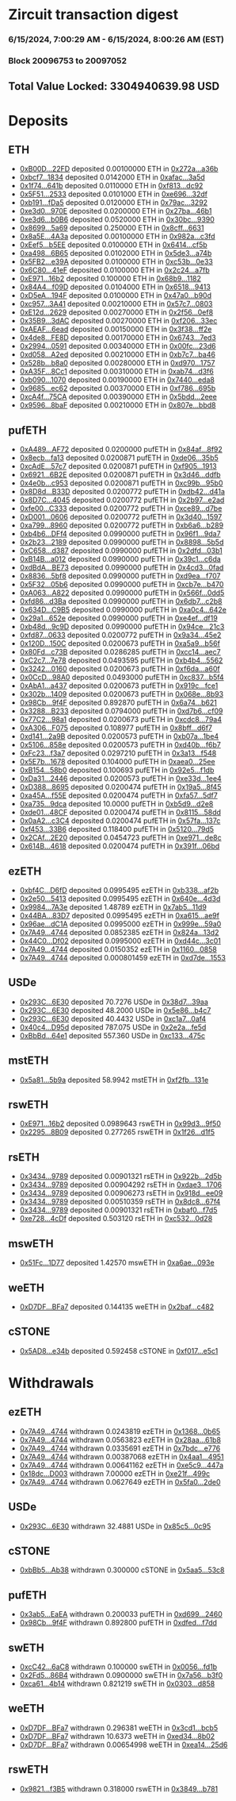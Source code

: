 # Zircuit transaction digest
### 6/15/2024, 7:00:29 AM - 6/15/2024, 8:00:26 AM (EST)
### Block 20096753 to 20097052

## Total Value Locked: 3304940639.98 USD

# Deposits
## ETH
- [0xB00D...22FD](https://etherscan.io/address/0xB00DAe4D89Ad61DF89d36a5387e449BA384322FD) deposited 0.00100000 ETH in [0x272a...a36b](https://etherscan.io/tx/0xB00DAe4D89Ad61DF89d36a5387e449BA384322FD)
- [0xbcf7...1834](https://etherscan.io/address/0xbcf79474Eb160d841d551D0Cb133a82DF4C41834) deposited 0.0142000 ETH in [0xafac...3a5d](https://etherscan.io/tx/0xbcf79474Eb160d841d551D0Cb133a82DF4C41834)
- [0x1f74...641b](https://etherscan.io/address/0x1f7407007e9B982d98AE8E6dDf99E2288Ae9641b) deposited 0.0110000 ETH in [0xf813...dc92](https://etherscan.io/tx/0x1f7407007e9B982d98AE8E6dDf99E2288Ae9641b)
- [0x5F51...2533](https://etherscan.io/address/0x5F5187c465F451CebfD5502E3cB00f1849492533) deposited 0.0101000 ETH in [0xe696...32df](https://etherscan.io/tx/0x5F5187c465F451CebfD5502E3cB00f1849492533)
- [0xb191...fDa5](https://etherscan.io/address/0xb19191674e98AabD5830a57A5F374AA07A69fDa5) deposited 0.0120000 ETH in [0x79ac...3292](https://etherscan.io/tx/0xb19191674e98AabD5830a57A5F374AA07A69fDa5)
- [0xe3d0...970E](https://etherscan.io/address/0xe3d02524Fb9D55bC2fe8FB817473A139C5eC970E) deposited 0.0200000 ETH in [0x27ba...46b1](https://etherscan.io/tx/0xe3d02524Fb9D55bC2fe8FB817473A139C5eC970E)
- [0xe3d6...b0B6](https://etherscan.io/address/0xe3d67db8C2C505D6Fc7a3Ff42B5763dc956Ab0B6) deposited 0.0520000 ETH in [0x30bc...9390](https://etherscan.io/tx/0xe3d67db8C2C505D6Fc7a3Ff42B5763dc956Ab0B6)
- [0x8699...5a69](https://etherscan.io/address/0x8699e8DC1Ba237808804229064A7a87E9b825a69) deposited 0.250000 ETH in [0x8cff...6631](https://etherscan.io/tx/0x8699e8DC1Ba237808804229064A7a87E9b825a69)
- [0x8a5E...4A3a](https://etherscan.io/address/0x8a5E56fD86a10147AAa5d36C28d4c3F976124A3a) deposited 0.00100000 ETH in [0x982a...c3fd](https://etherscan.io/tx/0x8a5E56fD86a10147AAa5d36C28d4c3F976124A3a)
- [0xEef5...b5EE](https://etherscan.io/address/0xEef59a03B32431C5Fc5AE1327AbaF20Ac069b5EE) deposited 0.0100000 ETH in [0x6414...cf5b](https://etherscan.io/tx/0xEef59a03B32431C5Fc5AE1327AbaF20Ac069b5EE)
- [0xa498...6B65](https://etherscan.io/address/0xa4982111F9575acB62F1ebBF8F39960C77C86B65) deposited 0.0102000 ETH in [0x5de3...a74b](https://etherscan.io/tx/0xa4982111F9575acB62F1ebBF8F39960C77C86B65)
- [0x5FB2...e39A](https://etherscan.io/address/0x5FB28F2b480A757db2fC770296F54a91129fe39A) deposited 0.0100000 ETH in [0xc53b...0e33](https://etherscan.io/tx/0x5FB28F2b480A757db2fC770296F54a91129fe39A)
- [0x6C80...41eF](https://etherscan.io/address/0x6C80b1DEd82eb1a88078c9196883692678A141eF) deposited 0.0100000 ETH in [0x2c24...a7fb](https://etherscan.io/tx/0x6C80b1DEd82eb1a88078c9196883692678A141eF)
- [0xE971...16b2](https://etherscan.io/address/0xE971263B24024Fdf7d7fb090F5c89861486816b2) deposited 0.100000 ETH in [0x68b9...1182](https://etherscan.io/tx/0xE971263B24024Fdf7d7fb090F5c89861486816b2)
- [0x84A4...f09D](https://etherscan.io/address/0x84A40922b9851A0a6F5480E5B0645a31db9Df09D) deposited 0.0104000 ETH in [0x6518...9413](https://etherscan.io/tx/0x84A40922b9851A0a6F5480E5B0645a31db9Df09D)
- [0xD5eA...194F](https://etherscan.io/address/0xD5eAC31cF8Cff46FFAc821A5Fa1166dAc097194F) deposited 0.0100000 ETH in [0x47a0...b90d](https://etherscan.io/tx/0xD5eAC31cF8Cff46FFAc821A5Fa1166dAc097194F)
- [0xc957...3A41](https://etherscan.io/address/0xc9578Bd849433908dF352F5CCC423Cb8D8DC3A41) deposited 0.00210000 ETH in [0x57c7...0803](https://etherscan.io/tx/0xc9578Bd849433908dF352F5CCC423Cb8D8DC3A41)
- [0xE12d...2629](https://etherscan.io/address/0xE12dABA702A228376A49e238e028478d582e2629) deposited 0.00270000 ETH in [0x2f56...0ef8](https://etherscan.io/tx/0xE12dABA702A228376A49e238e028478d582e2629)
- [0x35B9...3dAC](https://etherscan.io/address/0x35B9AdF405dF4F20Ed3C422Df38E8Dcb8A963dAC) deposited 0.00270000 ETH in [0xf206...33ec](https://etherscan.io/tx/0x35B9AdF405dF4F20Ed3C422Df38E8Dcb8A963dAC)
- [0xAEAF...6ead](https://etherscan.io/address/0xAEAF0C15E1e7123e495AF58Bb09f806a4e996ead) deposited 0.00150000 ETH in [0x3f38...ff2e](https://etherscan.io/tx/0xAEAF0C15E1e7123e495AF58Bb09f806a4e996ead)
- [0x4de8...FE8D](https://etherscan.io/address/0x4de85Eaf1F0962450a095c84381CB897A447FE8D) deposited 0.00170000 ETH in [0x6743...7ed3](https://etherscan.io/tx/0x4de85Eaf1F0962450a095c84381CB897A447FE8D)
- [0x2994...0591](https://etherscan.io/address/0x29949e03E8eC9600309E8D6d0c02ddaa6fDA0591) deposited 0.00340000 ETH in [0x00fc...23d6](https://etherscan.io/tx/0x29949e03E8eC9600309E8D6d0c02ddaa6fDA0591)
- [0xd058...A2ed](https://etherscan.io/address/0xd0585FB46Fcb4f8A53cf8F1Aa0787F387dBCA2ed) deposited 0.00210000 ETH in [0xb7c7...ba46](https://etherscan.io/tx/0xd0585FB46Fcb4f8A53cf8F1Aa0787F387dBCA2ed)
- [0x528b...b8a0](https://etherscan.io/address/0x528b048cee8edc5D41616ebaDfB2FeecA010b8a0) deposited 0.00280000 ETH in [0xd970...1757](https://etherscan.io/tx/0x528b048cee8edc5D41616ebaDfB2FeecA010b8a0)
- [0xA35F...8Cc1](https://etherscan.io/address/0xA35F1B3a1373471830B10F2438295D5Dd7eE8Cc1) deposited 0.00310000 ETH in [0xab74...d3f6](https://etherscan.io/tx/0xA35F1B3a1373471830B10F2438295D5Dd7eE8Cc1)
- [0xb090...1070](https://etherscan.io/address/0xb0906dFF1DE507052dF2d61c62e36A68D5701070) deposited 0.00190000 ETH in [0x7440...eda8](https://etherscan.io/tx/0xb0906dFF1DE507052dF2d61c62e36A68D5701070)
- [0x9685...ec62](https://etherscan.io/address/0x968574AcE7BbC60394224881fc474875271bec62) deposited 0.00370000 ETH in [0xf786...695b](https://etherscan.io/tx/0x968574AcE7BbC60394224881fc474875271bec62)
- [0xcA4f...75CA](https://etherscan.io/address/0xcA4ffA10aE22bE316B97E86d5B188028E3b375CA) deposited 0.00390000 ETH in [0x5bdd...2eee](https://etherscan.io/tx/0xcA4ffA10aE22bE316B97E86d5B188028E3b375CA)
- [0x9596...8baF](https://etherscan.io/address/0x9596010bc63B95bAf58982777aC473e33e788baF) deposited 0.00210000 ETH in [0x807e...bbd8](https://etherscan.io/tx/0x9596010bc63B95bAf58982777aC473e33e788baF)
## pufETH
- [0xA489...AF72](https://etherscan.io/address/0xA48945A338507DAe01952cD036c2c00F754eAF72) deposited 0.0200000 pufETH in [0x84af...8f92](https://etherscan.io/tx/0xA48945A338507DAe01952cD036c2c00F754eAF72)
- [0x8ecb...fa13](https://etherscan.io/address/0x8ecb0296622DE57230A8b99e19a5b66B3a9Ffa13) deposited 0.0200871 pufETH in [0xde06...35b5](https://etherscan.io/tx/0x8ecb0296622DE57230A8b99e19a5b66B3a9Ffa13)
- [0xcAdE...57c7](https://etherscan.io/address/0xcAdE7d517e5BcDBe61CF81a8Cc16eb52495457c7) deposited 0.0200871 pufETH in [0xf905...1913](https://etherscan.io/tx/0xcAdE7d517e5BcDBe61CF81a8Cc16eb52495457c7)
- [0x6921...6B2E](https://etherscan.io/address/0x69219B4fF48Df2Ad7cA6A0de595564DBb0326B2E) deposited 0.0200871 pufETH in [0x3d46...ddfb](https://etherscan.io/tx/0x69219B4fF48Df2Ad7cA6A0de595564DBb0326B2E)
- [0x4e0b...c953](https://etherscan.io/address/0x4e0b0DC64b01DEA106DAA06D19A0ed148302c953) deposited 0.0200871 pufETH in [0xc99b...95b0](https://etherscan.io/tx/0x4e0b0DC64b01DEA106DAA06D19A0ed148302c953)
- [0x8D8d...B33D](https://etherscan.io/address/0x8D8d268cbE6E1aA1e8b05E3b12929eCF5259B33D) deposited 0.0200772 pufETH in [0xdb42...d41a](https://etherscan.io/tx/0x8D8d268cbE6E1aA1e8b05E3b12929eCF5259B33D)
- [0x8D7C...4045](https://etherscan.io/address/0x8D7C00E59204868A2f9fe0afa695c74BC6Bb4045) deposited 0.0200772 pufETH in [0x2b97...e2ad](https://etherscan.io/tx/0x8D7C00E59204868A2f9fe0afa695c74BC6Bb4045)
- [0xfe00...C333](https://etherscan.io/address/0xfe00453FE485be5Eb220c0B98D796E6C394AC333) deposited 0.0200772 pufETH in [0xce89...d7be](https://etherscan.io/tx/0xfe00453FE485be5Eb220c0B98D796E6C394AC333)
- [0xD001...0606](https://etherscan.io/address/0xD0011544f96D671d722c828e564352C195590606) deposited 0.0200772 pufETH in [0x3d40...1597](https://etherscan.io/tx/0xD0011544f96D671d722c828e564352C195590606)
- [0xa799...8960](https://etherscan.io/address/0xa7990531d1cCBe3B3362B16af526eE7AEF5B8960) deposited 0.0200772 pufETH in [0xb6a6...b289](https://etherscan.io/tx/0xa7990531d1cCBe3B3362B16af526eE7AEF5B8960)
- [0xb4b6...DFf4](https://etherscan.io/address/0xb4b6d63A1CB61d3c92da44D6E2FDD4517414DFf4) deposited 0.0990000 pufETH in [0x96f1...9da7](https://etherscan.io/tx/0xb4b6d63A1CB61d3c92da44D6E2FDD4517414DFf4)
- [0x2b23...2189](https://etherscan.io/address/0x2b23c167BC7fA667DB8A8777371F732050172189) deposited 0.0990000 pufETH in [0x8898...5b5d](https://etherscan.io/tx/0x2b23c167BC7fA667DB8A8777371F732050172189)
- [0xC658...d387](https://etherscan.io/address/0xC658ad80BAD481587dC5386234476193AD11d387) deposited 0.0990000 pufETH in [0x2dfd...03b1](https://etherscan.io/tx/0xC658ad80BAD481587dC5386234476193AD11d387)
- [0xB14B...a012](https://etherscan.io/address/0xB14Bd66C4684b5FC70F34DBa794dDC453a85a012) deposited 0.0990000 pufETH in [0x39c1...c6da](https://etherscan.io/tx/0xB14Bd66C4684b5FC70F34DBa794dDC453a85a012)
- [0xdBdA...BE73](https://etherscan.io/address/0xdBdAD6552be93d4f4C6404dbc44B9fD11213BE73) deposited 0.0990000 pufETH in [0x4cd3...0fad](https://etherscan.io/tx/0xdBdAD6552be93d4f4C6404dbc44B9fD11213BE73)
- [0x8836...5bf8](https://etherscan.io/address/0x883650CFae157b4E438080AC8d6cdb36bF5b5bf8) deposited 0.0990000 pufETH in [0xd9ea...f707](https://etherscan.io/tx/0x883650CFae157b4E438080AC8d6cdb36bF5b5bf8)
- [0x5F32...05b6](https://etherscan.io/address/0x5F324Dd847976044459C2c15e92E0F70318c05b6) deposited 0.0990000 pufETH in [0xcb7e...b470](https://etherscan.io/tx/0x5F324Dd847976044459C2c15e92E0F70318c05b6)
- [0xA063...A822](https://etherscan.io/address/0xA063484F6F8160c81fE158497a945AD6691aA822) deposited 0.0990000 pufETH in [0x566f...0dd5](https://etherscan.io/tx/0xA063484F6F8160c81fE158497a945AD6691aA822)
- [0xfd86...d3Ba](https://etherscan.io/address/0xfd8694953cC25c3610A7DaEF7eaDc14Bf24cd3Ba) deposited 0.0990000 pufETH in [0x6db7...c2b8](https://etherscan.io/tx/0xfd8694953cC25c3610A7DaEF7eaDc14Bf24cd3Ba)
- [0x634D...C9B5](https://etherscan.io/address/0x634D97003BAB231CC2af6B92aB191B4A1094C9B5) deposited 0.0990000 pufETH in [0xa0c4...642e](https://etherscan.io/tx/0x634D97003BAB231CC2af6B92aB191B4A1094C9B5)
- [0x29a1...652e](https://etherscan.io/address/0x29a1Ce8dCf2F84c74EC7746D854Ff69e2dF3652e) deposited 0.0990000 pufETH in [0xe4ef...df19](https://etherscan.io/tx/0x29a1Ce8dCf2F84c74EC7746D854Ff69e2dF3652e)
- [0xb48d...9c9D](https://etherscan.io/address/0xb48dbF5BE3925BA9a5B5bd802af4F7769F0f9c9D) deposited 0.0990000 pufETH in [0x94ce...21c3](https://etherscan.io/tx/0xb48dbF5BE3925BA9a5B5bd802af4F7769F0f9c9D)
- [0xfd87...0633](https://etherscan.io/address/0xfd872Dd54eD0fc58Cb6F262A149Ad49be0650633) deposited 0.0200772 pufETH in [0x9a34...45e2](https://etherscan.io/tx/0xfd872Dd54eD0fc58Cb6F262A149Ad49be0650633)
- [0x120D...150C](https://etherscan.io/address/0x120D22CF7E1220D1A0EC735cE85881F33f45150C) deposited 0.0200673 pufETH in [0xa5a9...b56f](https://etherscan.io/tx/0x120D22CF7E1220D1A0EC735cE85881F33f45150C)
- [0x80Fd...c73B](https://etherscan.io/address/0x80Fda9f80242Fef489D83191982d67389088c73B) deposited 0.0286285 pufETH in [0xcc14...aec7](https://etherscan.io/tx/0x80Fda9f80242Fef489D83191982d67389088c73B)
- [0xC2c7...7e78](https://etherscan.io/address/0xC2c77B6bD0eCEEC5656E54CAE0F4b54057bd7e78) deposited 0.0493595 pufETH in [0xb4b4...5562](https://etherscan.io/tx/0xC2c77B6bD0eCEEC5656E54CAE0F4b54057bd7e78)
- [0x3242...0160](https://etherscan.io/address/0x3242D0419377347D1E329Db527C5168ef86a0160) deposited 0.0200673 pufETH in [0xf6da...a60f](https://etherscan.io/tx/0x3242D0419377347D1E329Db527C5168ef86a0160)
- [0x0CcD...98A0](https://etherscan.io/address/0x0CcDC13E409596a7FB59358486e9938b4c2298A0) deposited 0.0493000 pufETH in [0xc837...b5f4](https://etherscan.io/tx/0x0CcDC13E409596a7FB59358486e9938b4c2298A0)
- [0xAbA1...a437](https://etherscan.io/address/0xAbA1105cf64c5957cFF23b6116C7968249E6a437) deposited 0.0200673 pufETH in [0x919c...fce1](https://etherscan.io/tx/0xAbA1105cf64c5957cFF23b6116C7968249E6a437)
- [0x302b...1409](https://etherscan.io/address/0x302b5be40d973175160bC24457447b1A37Ee1409) deposited 0.0200673 pufETH in [0x068e...8b93](https://etherscan.io/tx/0x302b5be40d973175160bC24457447b1A37Ee1409)
- [0x98Cb...9f4F](https://etherscan.io/address/0x98CbC2Ddd4c977D074f27a966F3845efd1549f4F) deposited 0.892870 pufETH in [0x6a74...b621](https://etherscan.io/tx/0x98CbC2Ddd4c977D074f27a966F3845efd1549f4F)
- [0x3288...B233](https://etherscan.io/address/0x328856711660BcA2Fe66D026905BDB8bA796B233) deposited 0.0794000 pufETH in [0xd7b6...cf09](https://etherscan.io/tx/0x328856711660BcA2Fe66D026905BDB8bA796B233)
- [0x77C2...98a1](https://etherscan.io/address/0x77C2154340bC683C1C3D24D81545375960A298a1) deposited 0.0200673 pufETH in [0xcdc8...79a4](https://etherscan.io/tx/0x77C2154340bC683C1C3D24D81545375960A298a1)
- [0xA306...F075](https://etherscan.io/address/0xA30651a83CEaD12E802DdFe24834d85C9dAFF075) deposited 0.108977 pufETH in [0x8bff...d6f7](https://etherscan.io/tx/0xA30651a83CEaD12E802DdFe24834d85C9dAFF075)
- [0xd141...2a9B](https://etherscan.io/address/0xd14118afE220673CF801aC9E7B4C5cAAE0132a9B) deposited 0.0200573 pufETH in [0xb07a...1be4](https://etherscan.io/tx/0xd14118afE220673CF801aC9E7B4C5cAAE0132a9B)
- [0x5106...858e](https://etherscan.io/address/0x5106d3c39A4E2fCbFcEf4d1466B77A05C33F858e) deposited 0.0200573 pufETH in [0xd40b...f6b7](https://etherscan.io/tx/0x5106d3c39A4E2fCbFcEf4d1466B77A05C33F858e)
- [0xFc23...f3a7](https://etherscan.io/address/0xFc23ecBF4e08192fFB2A4fE839486b7A5eCff3a7) deposited 0.0297210 pufETH in [0x3a13...f548](https://etherscan.io/tx/0xFc23ecBF4e08192fFB2A4fE839486b7A5eCff3a7)
- [0x5E7b...1678](https://etherscan.io/address/0x5E7bE396DdD3711ba20473e1Bc69713E4C3d1678) deposited 0.104000 pufETH in [0xaea0...25ee](https://etherscan.io/tx/0x5E7bE396DdD3711ba20473e1Bc69713E4C3d1678)
- [0xB154...58b0](https://etherscan.io/address/0xB154bBBc8A0D9401291cc59E05bec1b0a43958b0) deposited 0.100693 pufETH in [0x92e5...f1db](https://etherscan.io/tx/0xB154bBBc8A0D9401291cc59E05bec1b0a43958b0)
- [0xDa31...2446](https://etherscan.io/address/0xDa3162d3636732a9073958309975341d806e2446) deposited 0.0200573 pufETH in [0xe33d...1ee4](https://etherscan.io/tx/0xDa3162d3636732a9073958309975341d806e2446)
- [0xD388...8695](https://etherscan.io/address/0xD388Ee36c1A2cd750aAe8B6Ce1f87FA802Be8695) deposited 0.0200474 pufETH in [0x19a5...8f45](https://etherscan.io/tx/0xD388Ee36c1A2cd750aAe8B6Ce1f87FA802Be8695)
- [0xa45A...f55E](https://etherscan.io/address/0xa45AE74E12da3224db352D233670D2f830ACf55E) deposited 0.0200474 pufETH in [0xfa57...5df7](https://etherscan.io/tx/0xa45AE74E12da3224db352D233670D2f830ACf55E)
- [0xa735...9dca](https://etherscan.io/address/0xa7355a9d9aa54e7E03fE96B5B7CB61b4971b9dca) deposited 10.0000 pufETH in [0xb5d9...d2e8](https://etherscan.io/tx/0xa7355a9d9aa54e7E03fE96B5B7CB61b4971b9dca)
- [0xde01...48CF](https://etherscan.io/address/0xde01fF004b2AE7742813353d1601eab949a948CF) deposited 0.0200474 pufETH in [0x8115...58dd](https://etherscan.io/tx/0xde01fF004b2AE7742813353d1601eab949a948CF)
- [0x0aA2...c3C4](https://etherscan.io/address/0x0aA2518B2E5541c2E6FdfB8AE793738d24efc3C4) deposited 0.0200474 pufETH in [0x57fa...137c](https://etherscan.io/tx/0x0aA2518B2E5541c2E6FdfB8AE793738d24efc3C4)
- [0xf453...33B6](https://etherscan.io/address/0xf453558A4cd24B68cb54561dEEaaCd4D704433B6) deposited 0.118400 pufETH in [0x5120...79d5](https://etherscan.io/tx/0xf453558A4cd24B68cb54561dEEaaCd4D704433B6)
- [0x2CAf...2E20](https://etherscan.io/address/0x2CAf66aC6c7d7dEAFfA12281B2717cF0eD212E20) deposited 0.0454723 pufETH in [0xe971...de8c](https://etherscan.io/tx/0x2CAf66aC6c7d7dEAFfA12281B2717cF0eD212E20)
- [0x614B...4618](https://etherscan.io/address/0x614B07eF11D05e888a469Db70130140d3A3B4618) deposited 0.0200474 pufETH in [0x391f...06bd](https://etherscan.io/tx/0x614B07eF11D05e888a469Db70130140d3A3B4618)
## ezETH
- [0xbf4C...D6fD](https://etherscan.io/address/0xbf4C6C068c272480275c60D089956476CeB4D6fD) deposited 0.0995495 ezETH in [0xb338...af2b](https://etherscan.io/tx/0xbf4C6C068c272480275c60D089956476CeB4D6fD)
- [0x2e50...5413](https://etherscan.io/address/0x2e50f7467c1136661AfC8517bFcbc6FdC60d5413) deposited 0.0995495 ezETH in [0x640e...4d3d](https://etherscan.io/tx/0x2e50f7467c1136661AfC8517bFcbc6FdC60d5413)
- [0x9984...7A3e](https://etherscan.io/address/0x998463dd08CA19b52463dB5F56B91A66dC7e7A3e) deposited 1.48789 ezETH in [0x7ab5...11d9](https://etherscan.io/tx/0x998463dd08CA19b52463dB5F56B91A66dC7e7A3e)
- [0x44BA...83D7](https://etherscan.io/address/0x44BA15CaD687469909422F13914177A2D93b83D7) deposited 0.0995495 ezETH in [0xa615...ae9f](https://etherscan.io/tx/0x44BA15CaD687469909422F13914177A2D93b83D7)
- [0x96ae...dC1A](https://etherscan.io/address/0x96aea2DA7b963AF0B86E22a84356466aC415dC1A) deposited 0.0995000 ezETH in [0x999e...59a0](https://etherscan.io/tx/0x96aea2DA7b963AF0B86E22a84356466aC415dC1A)
- [0x7A49...4744](https://etherscan.io/address/0x7A493Be5c2ce014cD049Bf178a1ac0Db1B434744) deposited 0.0852385 ezETH in [0x824a...13d2](https://etherscan.io/tx/0x7A493Be5c2ce014cD049Bf178a1ac0Db1B434744)
- [0x44C0...Df02](https://etherscan.io/address/0x44C00E51136E2496aaA174277F76E4b6b334Df02) deposited 0.0995000 ezETH in [0xd44c...3c01](https://etherscan.io/tx/0x44C00E51136E2496aaA174277F76E4b6b334Df02)
- [0x7A49...4744](https://etherscan.io/address/0x7A493Be5c2ce014cD049Bf178a1ac0Db1B434744) deposited 0.0150352 ezETH in [0x1160...0858](https://etherscan.io/tx/0x7A493Be5c2ce014cD049Bf178a1ac0Db1B434744)
- [0x7A49...4744](https://etherscan.io/address/0x7A493Be5c2ce014cD049Bf178a1ac0Db1B434744) deposited 0.000801459 ezETH in [0xd7de...1553](https://etherscan.io/tx/0x7A493Be5c2ce014cD049Bf178a1ac0Db1B434744)
## USDe
- [0x293C...6E30](https://etherscan.io/address/0x293C6937D8D82e05B01335F7B33FBA0c8e256E30) deposited 70.7276 USDe in [0x38d7...39aa](https://etherscan.io/tx/0x293C6937D8D82e05B01335F7B33FBA0c8e256E30)
- [0x293C...6E30](https://etherscan.io/address/0x293C6937D8D82e05B01335F7B33FBA0c8e256E30) deposited 48.2000 USDe in [0x5e86...b4c7](https://etherscan.io/tx/0x293C6937D8D82e05B01335F7B33FBA0c8e256E30)
- [0x293C...6E30](https://etherscan.io/address/0x293C6937D8D82e05B01335F7B33FBA0c8e256E30) deposited 40.4432 USDe in [0xc1a7...0af4](https://etherscan.io/tx/0x293C6937D8D82e05B01335F7B33FBA0c8e256E30)
- [0x40c4...D95d](https://etherscan.io/address/0x40c4882763B6a52601f0D0dDAa11e6c94D7cD95d) deposited 787.075 USDe in [0x2e2a...fe5d](https://etherscan.io/tx/0x40c4882763B6a52601f0D0dDAa11e6c94D7cD95d)
- [0xBbBd...64e1](https://etherscan.io/address/0xBbBd9Cc563B5aeD7B1281aEcE724A022725164e1) deposited 557.360 USDe in [0xc133...475c](https://etherscan.io/tx/0xBbBd9Cc563B5aeD7B1281aEcE724A022725164e1)
## mstETH
- [0x5a81...5b9a](https://etherscan.io/address/0x5a81d02317d0c9785739F89fe8AE8c2a298D5b9a) deposited 58.9942 mstETH in [0xf2fb...131e](https://etherscan.io/tx/0x5a81d02317d0c9785739F89fe8AE8c2a298D5b9a)
## rswETH
- [0xE971...16b2](https://etherscan.io/address/0xE971263B24024Fdf7d7fb090F5c89861486816b2) deposited 0.0989643 rswETH in [0x99d3...9f50](https://etherscan.io/tx/0xE971263B24024Fdf7d7fb090F5c89861486816b2)
- [0x2295...8B09](https://etherscan.io/address/0x2295e04E251efd8112E76F2CB59B5b9a37c48B09) deposited 0.277265 rswETH in [0x1f26...d1f5](https://etherscan.io/tx/0x2295e04E251efd8112E76F2CB59B5b9a37c48B09)
## rsETH
- [0x3434...9789](https://etherscan.io/address/0x34349c5569e7B846c3558961552D2202760A9789) deposited 0.00901321 rsETH in [0x922b...2d5b](https://etherscan.io/tx/0x34349c5569e7B846c3558961552D2202760A9789)
- [0x3434...9789](https://etherscan.io/address/0x34349c5569e7B846c3558961552D2202760A9789) deposited 0.00904292 rsETH in [0xdae3...1706](https://etherscan.io/tx/0x34349c5569e7B846c3558961552D2202760A9789)
- [0x3434...9789](https://etherscan.io/address/0x34349c5569e7B846c3558961552D2202760A9789) deposited 0.00906273 rsETH in [0x918d...ee09](https://etherscan.io/tx/0x34349c5569e7B846c3558961552D2202760A9789)
- [0x3434...9789](https://etherscan.io/address/0x34349c5569e7B846c3558961552D2202760A9789) deposited 0.00510359 rsETH in [0x8dc8...67f4](https://etherscan.io/tx/0x34349c5569e7B846c3558961552D2202760A9789)
- [0x3434...9789](https://etherscan.io/address/0x34349c5569e7B846c3558961552D2202760A9789) deposited 0.00901321 rsETH in [0xbaf0...f7d5](https://etherscan.io/tx/0x34349c5569e7B846c3558961552D2202760A9789)
- [0xe728...4cDf](https://etherscan.io/address/0xe728Aa8F95a55Befe982A0049887a439784E4cDf) deposited 0.503120 rsETH in [0xc532...0d28](https://etherscan.io/tx/0xe728Aa8F95a55Befe982A0049887a439784E4cDf)
## mswETH
- [0x51Fc...1D77](https://etherscan.io/address/0x51Fcd375Eee0B9b0988C89C52046445162601D77) deposited 1.42570 mswETH in [0xa6ae...093e](https://etherscan.io/tx/0x51Fcd375Eee0B9b0988C89C52046445162601D77)
## weETH
- [0xD7DF...BFa7](https://etherscan.io/address/0xD7DF7E085214743530afF339aFC420c7c720BFa7) deposited 0.144135 weETH in [0x2baf...c482](https://etherscan.io/tx/0xD7DF7E085214743530afF339aFC420c7c720BFa7)
## cSTONE
- [0x5AD8...e34b](https://etherscan.io/address/0x5AD8f7E15c918a45f84c04381E23Bac502Ffe34b) deposited 0.592458 cSTONE in [0xf017...e5c1](https://etherscan.io/tx/0x5AD8f7E15c918a45f84c04381E23Bac502Ffe34b)
# Withdrawals
## ezETH
- [0x7A49...4744](https://etherscan.io/address/0x7A493Be5c2ce014cD049Bf178a1ac0Db1B434744) withdrawn 0.0243819 ezETH in [0x1368...0b65](https://etherscan.io/tx/0x7A493Be5c2ce014cD049Bf178a1ac0Db1B434744)
- [0x7A49...4744](https://etherscan.io/address/0x7A493Be5c2ce014cD049Bf178a1ac0Db1B434744) withdrawn 0.0563823 ezETH in [0x28aa...61b8](https://etherscan.io/tx/0x7A493Be5c2ce014cD049Bf178a1ac0Db1B434744)
- [0x7A49...4744](https://etherscan.io/address/0x7A493Be5c2ce014cD049Bf178a1ac0Db1B434744) withdrawn 0.0335691 ezETH in [0x7bdc...e776](https://etherscan.io/tx/0x7A493Be5c2ce014cD049Bf178a1ac0Db1B434744)
- [0x7A49...4744](https://etherscan.io/address/0x7A493Be5c2ce014cD049Bf178a1ac0Db1B434744) withdrawn 0.00387068 ezETH in [0x4aa1...4951](https://etherscan.io/tx/0x7A493Be5c2ce014cD049Bf178a1ac0Db1B434744)
- [0x7A49...4744](https://etherscan.io/address/0x7A493Be5c2ce014cD049Bf178a1ac0Db1B434744) withdrawn 0.00641162 ezETH in [0xe5c9...447a](https://etherscan.io/tx/0x7A493Be5c2ce014cD049Bf178a1ac0Db1B434744)
- [0x18dc...D003](https://etherscan.io/address/0x18dc0A403f39452435Ec687b28841FA54984D003) withdrawn 7.00000 ezETH in [0xe21f...499c](https://etherscan.io/tx/0x18dc0A403f39452435Ec687b28841FA54984D003)
- [0x7A49...4744](https://etherscan.io/address/0x7A493Be5c2ce014cD049Bf178a1ac0Db1B434744) withdrawn 0.0627649 ezETH in [0x5fa0...2de0](https://etherscan.io/tx/0x7A493Be5c2ce014cD049Bf178a1ac0Db1B434744)
## USDe
- [0x293C...6E30](https://etherscan.io/address/0x293C6937D8D82e05B01335F7B33FBA0c8e256E30) withdrawn 32.4881 USDe in [0x85c5...0c95](https://etherscan.io/tx/0x293C6937D8D82e05B01335F7B33FBA0c8e256E30)
## cSTONE
- [0xbBb5...Ab38](https://etherscan.io/address/0xbBb5669a3BAdEf0D0453Dff53aFB6163C0AdAb38) withdrawn 0.300000 cSTONE in [0x5aa5...53c8](https://etherscan.io/tx/0xbBb5669a3BAdEf0D0453Dff53aFB6163C0AdAb38)
## pufETH
- [0x3ab5...EaEA](https://etherscan.io/address/0x3ab56cC35aD9CA3aEf4bbB5335D5A6044636EaEA) withdrawn 0.200033 pufETH in [0xd699...2460](https://etherscan.io/tx/0x3ab56cC35aD9CA3aEf4bbB5335D5A6044636EaEA)
- [0x98Cb...9f4F](https://etherscan.io/address/0x98CbC2Ddd4c977D074f27a966F3845efd1549f4F) withdrawn 0.892800 pufETH in [0xdfed...f7dd](https://etherscan.io/tx/0x98CbC2Ddd4c977D074f27a966F3845efd1549f4F)
## swETH
- [0xcC42...6aC8](https://etherscan.io/address/0xcC4225fAB8636030dE8B96FfB79d90ca28686aC8) withdrawn 0.100000 swETH in [0x0056...fd1b](https://etherscan.io/tx/0xcC4225fAB8636030dE8B96FfB79d90ca28686aC8)
- [0x2Fd5...86B4](https://etherscan.io/address/0x2Fd55370391e5E099AA300a587d93C35dd8986B4) withdrawn 0.0900000 swETH in [0x7a56...b3f0](https://etherscan.io/tx/0x2Fd55370391e5E099AA300a587d93C35dd8986B4)
- [0xca61...4b14](https://etherscan.io/address/0xca61AC437F00Cbe6167e38b4301227C806E74b14) withdrawn 0.821219 swETH in [0x0303...d858](https://etherscan.io/tx/0xca61AC437F00Cbe6167e38b4301227C806E74b14)
## weETH
- [0xD7DF...BFa7](https://etherscan.io/address/0xD7DF7E085214743530afF339aFC420c7c720BFa7) withdrawn 0.296381 weETH in [0x3cd1...bcb5](https://etherscan.io/tx/0xD7DF7E085214743530afF339aFC420c7c720BFa7)
- [0xD7DF...BFa7](https://etherscan.io/address/0xD7DF7E085214743530afF339aFC420c7c720BFa7) withdrawn 10.6373 weETH in [0xed34...8b02](https://etherscan.io/tx/0xD7DF7E085214743530afF339aFC420c7c720BFa7)
- [0xD7DF...BFa7](https://etherscan.io/address/0xD7DF7E085214743530afF339aFC420c7c720BFa7) withdrawn 0.00654998 weETH in [0xea14...25d6](https://etherscan.io/tx/0xD7DF7E085214743530afF339aFC420c7c720BFa7)
## rswETH
- [0x9821...f3B5](https://etherscan.io/address/0x9821E30C4C8cE0a76d2BA14883A9660EcA84f3B5) withdrawn 0.318000 rswETH in [0x3849...b781](https://etherscan.io/tx/0x9821E30C4C8cE0a76d2BA14883A9660EcA84f3B5)
